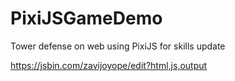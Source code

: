 # PixiJSGameDemo
Tower defense on web using PixiJS for skills update

https://jsbin.com/zavijoyope/edit?html,js,output
